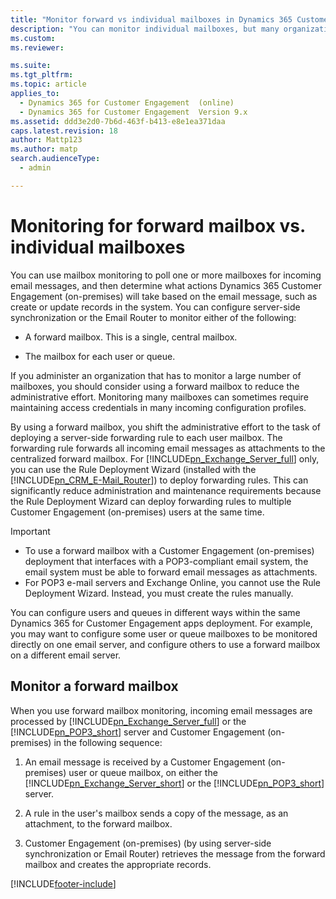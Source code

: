 ```yaml
---
title: "Monitor forward vs individual mailboxes in Dynamics 365 Customer Engagement (on-premises)"
description: "You can monitor individual mailboxes, but many organizations will want to choose to monitor a forward mailbox to reduce administrative effort."
ms.custom: 
ms.reviewer: 

ms.suite: 
ms.tgt_pltfrm: 
ms.topic: article
applies_to: 
  - Dynamics 365 for Customer Engagement  (online)
  - Dynamics 365 for Customer Engagement  Version 9.x
ms.assetid: ddd3e2d0-7b6d-463f-b413-e8e1ea371daa
caps.latest.revision: 18
author: Mattp123
ms.author: matp
search.audienceType: 
  - admin

---
```

# Monitoring for forward mailbox vs. individual mailboxes

You can use mailbox monitoring to poll one or more mailboxes for incoming email messages, and then determine what actions Dynamics 365 Customer Engagement (on-premises) will take based on the email message, such as create or update records in the system. You can configure server-side synchronization or the Email Router to monitor either of the following:  
  
-   A forward mailbox. This is a single, central mailbox.  
  
-   The mailbox for each user or queue.  
  
If you administer an organization that has to monitor a large number of mailboxes, you should consider using a forward mailbox to reduce the administrative effort. Monitoring many mailboxes can sometimes require maintaining access credentials in many incoming configuration profiles.  
  
By using a forward mailbox, you shift the administrative effort to the task of deploying a server-side forwarding rule to each user mailbox. The forwarding rule forwards all incoming email messages as attachments to the centralized forward mailbox. For [!INCLUDE[pn_Exchange_Server_full](../includes/pn-exchange-server-full.md)] only, you can use the Rule Deployment Wizard (installed with the [!INCLUDE[pn_CRM_E-Mail_Router](../includes/pn-crm-e-mail-router.md)]) to deploy forwarding rules. This can significantly reduce administration and maintenance requirements because the Rule Deployment Wizard can deploy forwarding rules to multiple Customer Engagement (on-premises) users at the same time.  
  
> [!IMPORTANT]
> - To use a forward mailbox with a Customer Engagement (on-premises) deployment that interfaces with a POP3-compliant email system, the email system must be able to forward email messages as attachments.  
> - For POP3 e-mail servers and Exchange Online, you cannot use the Rule Deployment Wizard. Instead, you must create the rules manually.  
  
 You can configure users and queues in different ways within the same Dynamics 365 for Customer Engagement apps deployment. For example, you may want to configure some user or queue mailboxes to be monitored directly on one email server, and configure others to use a forward mailbox on a different email server.  
  
## Monitor a forward mailbox  
 When you use forward mailbox monitoring, incoming email messages are processed by [!INCLUDE[pn_Exchange_Server_full](../includes/pn-exchange-server-full.md)] or the [!INCLUDE[pn_POP3_short](../includes/pn-pop3-short.md)] server and Customer Engagement (on-premises) in the following sequence:  
  
1. An email message is received by a Customer Engagement (on-premises) user or queue mailbox, on either the [!INCLUDE[pn_Exchange_Server_short](../includes/pn-exchange-server-short.md)] or the [!INCLUDE[pn_POP3_short](../includes/pn-pop3-short.md)] server.  
  
2. A rule in the user's mailbox sends a copy of the message, as an attachment, to the forward mailbox.  
  
3. Customer Engagement (on-premises) (by using server-side synchronization or Email Router) retrieves the message from the forward mailbox and creates the appropriate records.  
  



[!INCLUDE[footer-include](../../../includes/footer-banner.md)]
